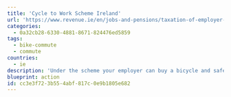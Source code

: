 ```yaml
---
title: 'Cycle to Work Scheme Ireland'
url: 'https://www.revenue.ie/en/jobs-and-pensions/taxation-of-employer-benefits/cycle-to-work-scheme.aspx'
categories:
  - 0a32cb28-6330-4881-8671-824476ed5859
tags:
  - bike-commute
  - commute
countries:
  - ie
description: 'Under the scheme your employer can buy a bicycle and safety equipment for you, up to €1,000 per bicycle and safety equipment.'
blueprint: action
id: cc3e3f72-3b55-4abf-817c-0e9b1805e682
---
```

